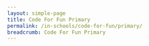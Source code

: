 ```yaml
---
layout: simple-page
title: Code For Fun Primary
permalink: /in-schools/code-for-fun/primary/
breadcrumb: Code For Fun Primary
---
```

